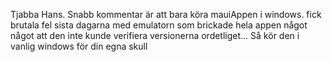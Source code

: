 Tjabba Hans. Snabb kommentar är att bara köra mauiAppen i windows. fick brutala fel sista dagarna med emulatorn som brickade hela appen något något att den inte kunde verifiera versionerna ordetliget...
Så kör den i vanlig windows för din egna skull 
